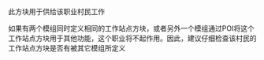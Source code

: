 此方块用于供给该职业村民工作

如果有两个模组同时定义相同的工作站点方块，或者另外一个模组通过POI将这个工作站点方块用于其他功能，这个职业将不起作用。因此，建议仔细检查该村民的工作站点方块是否有被其它模组所定义